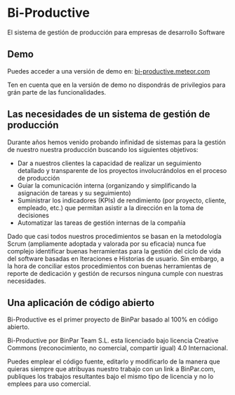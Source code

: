 # Bi-Productive

El sistema de gestión de producción para empresas de desarrollo Software

## Demo

Puedes acceder a una versión de demo en: [bi-productive.meteor.com](http://bi-productive.meteor.com)

Ten en cuenta que en la versión de demo no dispondrás de privilegios para grán parte de las funcionalidades.

## Las necesidades de un sistema de gestión de producción

Durante años hemos venido probando infinidad de sistemas para la gestión de nuestro nuestra producción buscando los siguientes objetivos:

- Dar a nuestros clientes la capacidad de realizar un seguimiento detallado y transparente de los proyectos involucrándolos en el proceso de producción
- Guiar la comunicación interna (organizando y simplificando la asignación de tareas y su seguimiento)
- Suministrar los indicadores (KPIs) de rendimiento (por proyecto, cliente, empleado, etc.) que permitan asistir a la dirección en la toma de decisiones
- Automatizar las tareas de gestión internas de la compañía

Dado que casi todos nuestros procedimientos se basan en la metodología Scrum (ampliamente adoptada y valorada por su eficacia) nunca fue complejo identificar buenas herramientas para la gestión del ciclo de vida del software basadas en Iteraciones e Historias de usuario. Sin embargo, a la hora de conciliar estos procedimientos con buenas herramientas de reporte de dedicación y gestión de recursos ninguna cumple con nuestras necesidades.

## Una aplicación de código abierto

Bi-Productive es el primer proyecto de BinPar basado al 100% en código abierto.

Bi-Productive por BinPar Team S.L. esta licenciado bajo licencia Creative Commons (reconocimiento, no comercial, compartir igual) 4.0 Internacional.

Puedes emplear el código fuente, editarlo y modificarlo de la manera que quieras siempre que atribuyas nuestro trabajo con un link a BinPar.com, publiques los trabajos resultantes bajo el mismo tipo de licencia y no lo emplees para uso comercial.
